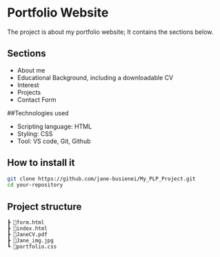 # Portfolio Website

The project is about my portfolio website; It contains the sections below.

## Sections
- About me
- Educational Background, including a downloadable CV
- Interest
- Projects
- Contact Form

##Technologies used
- Scripting language: HTML
- Styling: CSS
- Tool: VS code, Git, Github

## How to install it
```bash
git clone https://github.com/jane-busienei/My_PLP_Project.git
cd your-repository
```

## Project structure
```
┣ 📜form.html
┣ 📜index.html
┣ 📜JaneCV.pdf
┣ 📜Jane_img.jpg
┗ 📜portfolio.css
```
